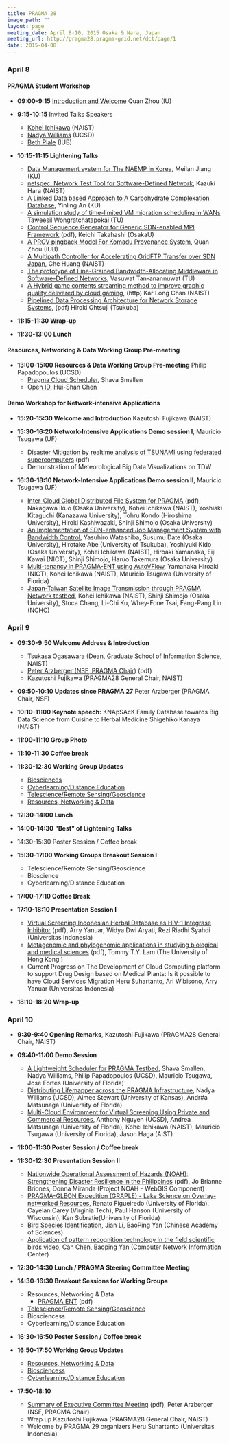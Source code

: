 ```yaml
---
title: PRAGMA 28 
image_path: ""
layout: page
meeting_date: April 8-10, 2015 Osaka & Nara, Japan
meeting_url: http://pragma28.pragma-grid.net/dct/page/1
date: 2015-04-08
---
```


### April 8

#### PRAGMA Student Workshop

* **09:00-9:15** [Introduction and Welcome][1] Quan Zhou (IU)
* **9:15-10:15** Invited Talks Speakers
  * [Kohei Ichikawa][2] (NAIST)
  * [Nadya Williams][3] (UCSD) 
  * [Beth Plale][4] (IUB)

* **10:15-11:15  Lightening Talks**
  * [Data Management system for The NAEMP in Korea][12], Meilan Jiang (KU)
  * [netspec: Network Test Tool for Software-Defined Network][14], Kazuki Hara (NAIST)
  * [A Linked Data based Approach to A Carbohydrate Complexation
    Database][20], Yinling An (KU)
  * [A simulation study of time-limited VM migration scheduling in 
    WANs][19] Taweesil Wongratchatapokai (TU)
  * [Control Sequence Generator for Generic SDN-enabled MPI Framework][11] (pdf), 
    Keichi Takahashi (OsakaU)
  * [A PROV pingback Model For Komadu Provenance System][17], Quan Zhou (IUB)
  * [A Multipath Controller for Accelerating GridFTP Transfer over SDN
    Japan][13], Che Huang (NAIST)
  * [The prototype of Fine-Grained Bandwidth-Allocating Middleware in
    Software-Defined Networks][18], Vasuwat Tan-anannuwat (TU)
  * [A Hybrid game contents streaming method to improve graphic quality
    delivered by cloud gaming][15], (http) Kar Long Chan (NAIST)
  * [Pipelined Data Processing Architecture for Network Storage Systems][16], (pdf)
    Hiroki Ohtsuji (Tsukuba)

* **11:15-11:30 Wrap-up**
* **11:30-13:00 Lunch**

#### Resources, Networking & Data Working Group Pre-meeting

* **13:00-15:00 Resources & Data Working Group Pre-meeting** Philip Papadopoulos (UCSD)
  * [Pragma Cloud Scheduler][5], Shava Smallen
  * [Open ID][6], Hui-Shan Chen

#### Demo Workshop for Network-intensive Applications

* **15:20-15:30 Welcome and Introduction** Kazutoshi Fujikawa (NAIST) 
* **15:30-16:20 Network-Intensive Applications Demo session I**,  Mauricio Tsugawa (UF)
  * [Disaster Mitigation by realtime analysis of TSUNAMI 
    using federated supercomputers][7] (pdf)
  * Demonstration of Meteorological Big Data Visualizations on TDW

* **16:30-18:10 Network-Intensive Applications Demo session II**,  Mauricio Tsugawa (UF)
  * [Inter-Cloud Global Distributed File System for PRAGMA][8] (pdf),
    Nakagawa Ikuo (Osaka University), Kohei Ichikawa (NAIST), Yoshiaki
    Kitaguchi (Kanazawa University), Tohru Kondo (Hiroshima University),
    Hiroki Kashiwazaki, Shinji Shimojo (Osaka University)
  * [An Implementation of SDN-enhanced Job Management System with Bandwidth Control][9],
    Yasuhiro Watashiba, Susumu Date (Osaka University), Hirotake Abe
    (University of Tsukuba), Yoshiyuki Kido (Osaka University), Kohei
    Ichikawa (NAIST), Hiroaki Yamanaka, Eiji Kawai (NICT), Shinji Shimojo,
    Haruo Takemura (Osaka University)
  * [Multi-tenancy in PRAGMA-ENT using AutoVFlow][10],
    Yamanaka Hiroaki (NICT), Kohei Ichikawa (NAIST), Mauricio Tsugawa
    (University of Florida)
  * [Japan-Taiwan Satellite Image Transmission through PRAGMA Network testbed][23],
    Kohei Ichikawa (NAIST), Shinji Shimojo (Osaka University), Stoca
    Chang, Li-Chi Ku, Whey-Fone Tsai, Fang-Pang Lin (NCHC)

### April 9

* **09:30-9:50 Welcome Address & Introduction** 
  * Tsukasa Ogasawara (Dean, Graduate School of Information Science, NAIST)
  * [Peter Arzberger (NSF, PRAGMA Chair)][40] (pdf)
  * Kazutoshi Fujikawa (PRAGMA28 General Chair, NAIST)

* **09:50-10:10 Updates since PRAGMA 27**  Peter Arzberger (PRAGMA Chair, NSF)
* **10:10-11:00 Keynote speech:** KNApSAcK Family Database towards Big Data Science from 
  Cuisine to Herbal Medicine Shigehiko Kanaya (NAIST)
* **11:00-11:10 Group Photo**
* **11:10-11:30 Coffee break**
* **11:30-12:30 Working Group Updates**
  * [Biosciences][27]
  * [Cyberlearning/Distance Education][36]
  * [Telescience/Remote Sensing/Geoscience][37]
  * [Resources, Networking & Data][31]
* **12:30-14:00 Lunch**
* **14:00-14:30 "Best" of Lightening Talks**
* 14:30-15:30 Poster Session / Coffee break
* **15:30-17:00 Working Groups Breakout Session I**
  * Telescience/Remote Sensing/Geoscience
  * Bioscience
  * Cyberlearning/Distance Education
* **17:00-17:10 Coffee Break**
* **17:10-18:10 Presentation Session I**
  * [Virtual Screening Indonesian Herbal Database as HIV-1 Integrase Inhibitor][24] 
    (pdf), Arry Yanuar, Widya Dwi Aryati, Rezi Riadhi Syahdi (Universitas Indonesia)
  * [Metagenomic and phylogenomic applications in studying biological and
    medical sciences][26] (pdf), Tommy T.Y. Lam (The University of Hong Kong )
  * Current Progress on The Development of Cloud Computing platform to support
    Drug Design based on Medical Plants: Is it possible to have Cloud Services
    Migration Heru Suhartanto, Ari Wibisono, Arry Yanuar (Universitas Indonesia)
* **18:10-18:20 Wrap-up**

### April 10 

* **9:30-9:40 Opening Remarks**, Kazutoshi Fujikawa (PRAGMA28 General Chair, NAIST)
* **09:40-11:00    Demo Session**
  * [A Lightweight Scheduler for PRAGMA Testbed][38], Shava Smallen, Nadya Williams, 
    Philip Papadopoulos (UCSD), Mauricio Tsugawa, Jose Fortes (University of Florida)
  * [Distributing Lifemapper across the PRAGMA Infrastructure][33], Nadya Williams (UCSD), 
    Aimee Stewart (University of Kansas), Andr#a Matsunaga (University of Florida)
  * [Multi-Cloud Environment for Virtual Screening Using Private and
    Commercial Resources][34],
    Anthony Nguyen (UCSD), Andrea Matsunaga (University of Florida), Kohei
    Ichikawa (NAIST), Mauricio Tsugawa (University of Florida), Jason Haga (AIST)

* **11:00-11:30    Poster Session / Coffee break**
* **11:30-12:30    Presentation Session II**
  * [Nationwide Operational Assessment of Hazards (NOAH): Strengthening
    Disaster Resilience in the Philippines][29] (pdf),
    Jo Brianne Briones, Donna Miranda (Project NOAH -  WebGIS Component)
  * [PRAGMA-GLEON Expedition (GRAPLE) - Lake Science on Overlay-networked
    Resources][35], Renato Figueiredo (University of Florida), Cayelan Carey (Virginia Tech),
    Paul Hanson (University of Wisconsin), Ken Subratie(University of Florida)
  * [Bird Species Identification][22], Jian Li, BaoPing Yan (Chinese Academy of Sciences)
  * [Application of pattern recognition technology in the field scientific birds video][21],
    Can Chen, Baoping Yan (Computer Network Information Center)

* **12:30-14:30 Lunch / PRAGMA Steering Committee Meeting**
* **14:30-16:30    Breakout Sessions for Working Groups**
  * Resources, Networking & Data 
    * [PRAGMA ENT][39] (pdf)
  * [Telescience/Remote Sensing/Geoscience][42]
  * Biosciencess
  * Cyberlearning/Distance Education
* **16:30-16:50    Poster Session / Coffee break**
* **16:50-17:50    Working Group Updates**
  * [Resources, Networking & Data][25]
  * [Biosciencess][28]
  * [Cyberlearning/Distance Education][32]

* **17:50-18:10**
  * [Summary of Executive Committee Meeting][41] (pdf), Peter Arzberger (NSF, PRAGMA Chair)
  * Wrap up Kazutoshi Fujikawa (PRAGMA28 General Chair, NAIST)
  * Welcome by PRAGMA 29 organizers Heru Suhartanto (Universitas Indonesia)

 [1]: presentations/april-08/student-workshop/intro.pdf
 [2]: presentations/april-08/student-workshop/invited-talks/ichikawa.pdf
 [3]: presentations/april-08/student-workshop/invited-talks/nwilliams.pdf
 [4]: presentations/april-08/student-workshop/invited-talks/bplale.pdf

 [5]: presentations/april-08/resources/cloud-scheduler.pdf
 [6]: presentations/april-08/resources/open-id.pdf

 [7]: presentations/april-08/network-intensive-apps/disaster-mitigation.pdf
 [8]: presentations/april-08/network-intensive-apps/inter-cloud.pdf
 [9]: presentations/april-08/network-intensive-apps/sdn-enhanced.pdf
[10]: presentations/april-08/network-intensive-apps/multi-tenancy.pdf
[23]: presentations/april-08/network-intensive-apps/japan-taiwan-satellite.pdf 

[11]: presentations/april-08/student-workshop/lightning-talks/control-sequence-generator.pdf
[12]: presentations/april-08/student-workshop/lightning-talks/data-management.pdf
[13]: presentations/april-08/student-workshop/lightning-talks/multipath-controller.pdf
[14]: presentations/april-08/student-workshop/lightning-talks/netspec.pdf
[15]: http://prezi.com/edlupsluud5p/?utm_campaign=share&utm_medium=copy&rc=ex0share
[16]: presentations/april-08/student-workshop/lightning-talks/pipelined-data.pdf
[17]: presentations/april-08/student-workshop/lightning-talks/pingback-komadu.pptx
[18]: presentations/april-08/student-workshop/lightning-talks/fgbam.pdf
[19]: presentations/april-08/student-workshop/lightning-talks/vm-migration.pdf
[20]: presentations/april-08/student-workshop/lightning-talks/linked-data.pdf

[40]: presentations/april-09/overview.pdf
[24]: presentations/april-09/virtual-screening.pdf
[26]: presentations/april-09/metagenomic.pdf
[27]: presentations/april-09/wg-update-biosciences.pdf
[31]: presentations/april-09/wg-update-resources.pdf
[36]: presentations/april-09/wg-update-cyberlearning.pptx
[37]: presentations/april-09/wg-update-telescience.pptx

[21]: presentations/april-10/can-chen.pdf
[22]: presentations/april-10/li-jian.pdf
[29]: presentations/april-10/jo-brianne-briones.pdf
[30]: presentations/april-10/antony-nguyen.pdf
[33]: presentations/april-10/demo-lifemapper.pdf
[34]: presentations/april-10/demo-multi-cloud.pdf
[38]: presentations/april-10/demo-lightweight-scheduler.pdf
[35]: presentations/april-10/graple.pdf
[39]: presentations/april-10/pragma-ent.pdf
[41]: presentations/april-10/summary.pdf

[25]: presentations/april-10/wg/resources-breakout.pdf
[28]: presentations/april-10/wg/update-biosciences.pdf
[32]: presentations/april-10/wg/update-cyberlearning.pptx
[42]: presentations/april-10/wg/telescience-breakout.pdf

